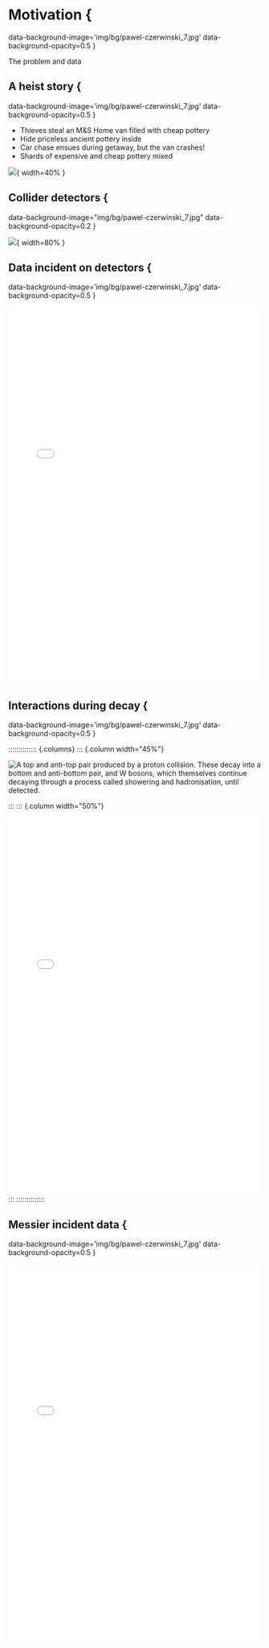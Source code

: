 # Motivation {
data-background-image='img/bg/pawel-czerwinski_7.jpg'
data-background-opacity=0.5
}

The problem and data

## A heist story {
data-background-image='img/bg/pawel-czerwinski_7.jpg'
data-background-opacity=0.5
}

- Thieves steal an M&S Home van filled with cheap pottery
- Hide priceless ancient pottery inside
- Car chase ensues during getaway, but the van crashes!
- Shards of expensive and cheap pottery mixed

![](img/fig/shards.jpg){ width=40% }


## Collider detectors {
data-background-image="img/bg/pawel-czerwinski_7.jpg"
data-background-opacity=0.2
}

![](img/fig/collider.png){ width=80% }

## Data incident on detectors {
data-background-image='img/bg/pawel-czerwinski_7.jpg'
data-background-opacity=0.5
}

<iframe width="100%" height="750px" src="img/fig/ancestors.html" frameborder="0" allowfullscreen=""></iframe>

## Interactions during decay {
data-background-image='img/bg/pawel-czerwinski_7.jpg'
data-background-opacity=0.5
}

:::::::::::::: {.columns}
::: {.column width="45%"}

![
A top and anti-top pair produced by a proton collision. These decay into
a bottom and anti-bottom pair, and W bosons, which themselves continue
decaying through a process called showering and hadronisation, until detected.
](img/fig/parton-top-decay-2.png)

:::
::: {.column width="50%"}

<iframe width="100%" height="750px" src="img/fig/tt_bb_.html" frameborder="0" allowfullscreen=""></iframe>
:::
::::::::::::::

## Messier incident data {
data-background-image='img/bg/pawel-czerwinski_7.jpg'
data-background-opacity=0.5
}

<iframe width="100%" height="750px" src="img/fig/ancestors-2.html" frameborder="0" allowfullscreen=""></iframe>
